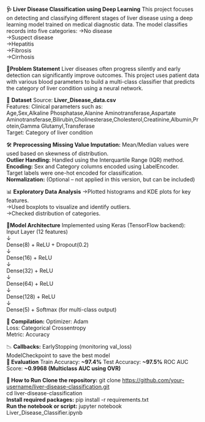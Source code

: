 **🩺 Liver Disease Classification using Deep Learning**
This project focuses on detecting and classifying different stages of liver disease using a deep learning model trained on medical diagnostic data. The model classifies records into five categories:
->No disease<br>
->Suspect disease<br>
->Hepatitis<br>
->Fibrosis<br>
->Cirrhosis<br>

**📌Problem Statement**
Liver diseases often progress silently and early detection can significantly improve outcomes. This project uses patient data with various blood parameters to build a multi-class classifier that predicts the category of liver condition using a neural network.<br>

📂 **Dataset**
Source: **Liver_Disease_data.csv**<br>
Features: Clinical parameters such as:<br>
Age,Sex,Alkaline Phosphatase,Alanine Aminotransferase,Aspartate Aminotransferase,Bilirubin,Cholinesterase,Cholesterol,Creatinine,Albumin,Protein,Gamma Glutamyl,Transferase<br>
Target: Category of liver condition<br>

🛠️ **Preprocessing**
**Missing Value Imputation:**
Mean/Median values were used based on skewness of distribution.<br>
**Outlier Handling:**
Handled using the Interquartile Range (IQR) method.<br>
**Encoding:**
Sex and Category columns encoded using LabelEncoder.<br>
Target labels were one-hot encoded for classification.<br>
**Normalization:**
(Optional – not applied in this version, but can be included)<br>

📊 **Exploratory Data Analysis**
->Plotted histograms and KDE plots for key features.<br>
->Used boxplots to visualize and identify outliers.<br>
->Checked distribution of categories.<br>

**🧠Model Architecture**
Implemented using Keras (TensorFlow backend):<br>
Input Layer (12 features)<br>
↓<br>
Dense(8) + ReLU + Dropout(0.2)<br>
↓<br>
Dense(16) + ReLU<br>
↓<br>
Dense(32) + ReLU<br>
↓<br>
Dense(64) + ReLU<br>
↓<br>
Dense(128) + ReLU<br>
↓<br>
Dense(5) + Softmax (for multi-class output)<br>

**🔧 Compilation:**
Optimizer: Adam<br>
Loss: Categorical Crossentropy<br>
Metric: Accuracy<br>

📉 **Callbacks:**
EarlyStopping (monitoring val_loss)<br>
ModelCheckpoint to save the best model<br>
**🧪 Evaluation**
Train Accuracy: **~97.4%**
Test Accuracy: **~97.5%**
ROC AUC Score: **~0.9968 (Multiclass AUC using OVR)**

**🚀 How to Run**
**Clone the repository:**
git clone https://github.com/your-username/liver-disease-classification.git<br>
cd liver-disease-classification<br>
**Install required packages:**
pip install -r requirements.txt<br>
**Run the notebook or script:**
jupyter notebook Liver_Disease_Classifier.ipynb<br>
